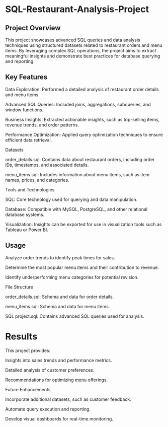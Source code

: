 # SQL-Restaurant-Analysis-Project

## Project Overview

This project showcases advanced SQL queries and data analysis techniques using structured datasets related to restaurant orders and menu items. By leveraging complex SQL operations, the project aims to extract meaningful insights and demonstrate best practices for database querying and reporting.

## Key Features

Data Exploration: Performed a detailed analysis of restaurant order details and menu items.

Advanced SQL Queries: Included joins, aggregations, subqueries, and window functions.

Business Insights: Extracted actionable insights, such as top-selling items, revenue trends, and order patterns.

Performance Optimization: Applied query optimization techniques to ensure efficient data retrieval.

Datasets

order_details.sql: Contains data about restaurant orders, including order IDs, timestamps, and associated details.

menu_items.sql: Includes information about menu items, such as item names, prices, and categories.

Tools and Technologies

SQL: Core technology used for querying and data manipulation.

Database: Compatible with MySQL, PostgreSQL, and other relational database systems.

Visualization: Insights can be exported for use in visualization tools such as Tableau or Power BI.


## Usage

Analyze order trends to identify peak times for sales.

Determine the most popular menu items and their contribution to revenue.

Identify underperforming menu categories for potential revision.

File Structure

order_details.sql: Schema and data for order details.

menu_items.sql: Schema and data for menu items.

SQL project.sql: Contains advanced SQL queries used for analysis.

# Results

This project provides:

Insights into sales trends and performance metrics.

Detailed analysis of customer preferences.

Recommendations for optimizing menu offerings.

Future Enhancements

Incorporate additional datasets, such as customer feedback.

Automate query execution and reporting.

Develop visual dashboards for real-time monitoring.


